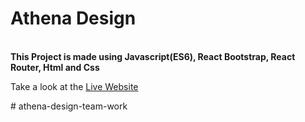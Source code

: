 <h1>Athena Design</h1>
<br/>
<strong>This Project is made using Javascript(ES6), React Bootstrap, React Router, Html and Css</strong>
<p>Take a look at the <a href="https://athena-design-byteam71.netlify.app/">Live Website</a></p># athena-design-team-work
